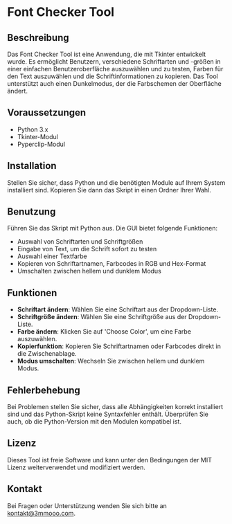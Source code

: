 
# Font Checker Tool

## Beschreibung
Das Font Checker Tool ist eine Anwendung, die mit Tkinter entwickelt wurde. Es ermöglicht Benutzern, verschiedene Schriftarten und -größen in einer einfachen Benutzeroberfläche auszuwählen und zu testen, Farben für den Text auszuwählen und die Schriftinformationen zu kopieren. Das Tool unterstützt auch einen Dunkelmodus, der die Farbschemen der Oberfläche ändert.

## Voraussetzungen
- Python 3.x
- Tkinter-Modul
- Pyperclip-Modul

## Installation
Stellen Sie sicher, dass Python und die benötigten Module auf Ihrem System installiert sind. Kopieren Sie dann das Skript in einen Ordner Ihrer Wahl.

## Benutzung
Führen Sie das Skript mit Python aus. Die GUI bietet folgende Funktionen:
- Auswahl von Schriftarten und Schriftgrößen
- Eingabe von Text, um die Schrift sofort zu testen
- Auswahl einer Textfarbe
- Kopieren von Schriftartnamen, Farbcodes in RGB und Hex-Format
- Umschalten zwischen hellem und dunklem Modus

## Funktionen
- **Schriftart ändern**: Wählen Sie eine Schriftart aus der Dropdown-Liste.
- **Schriftgröße ändern**: Wählen Sie eine Schriftgröße aus der Dropdown-Liste.
- **Farbe ändern**: Klicken Sie auf 'Choose Color', um eine Farbe auszuwählen.
- **Kopierfunktion**: Kopieren Sie Schriftartnamen oder Farbcodes direkt in die Zwischenablage.
- **Modus umschalten**: Wechseln Sie zwischen hellem und dunklem Modus.

## Fehlerbehebung
Bei Problemen stellen Sie sicher, dass alle Abhängigkeiten korrekt installiert sind und das Python-Skript keine Syntaxfehler enthält. Überprüfen Sie auch, ob die Python-Version mit den Modulen kompatibel ist.

## Lizenz
Dieses Tool ist freie Software und kann unter den Bedingungen der MIT Lizenz weiterverwendet und modifiziert werden.

## Kontakt
Bei Fragen oder Unterstützung wenden Sie sich bitte an kontakt@3mmooo.com.
